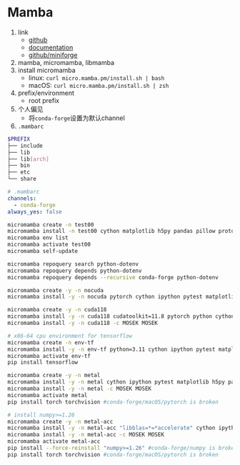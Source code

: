 # Mamba

1. link
   * [github](https://github.com/mamba-org/mamba)
   * [documentation](https://mamba.readthedocs.io/en/latest/)
   * [github/miniforge](https://github.com/conda-forge/miniforge#mambaforge)
2. mamba, micromamba, libmamba
3. install micromamba
   * linux: `curl micro.mamba.pm/install.sh | bash`
   * macOS: `curl micro.mamba.pm/install.sh | zsh`
4. prefix/environment
   * root prefix
5. 个人偏见
   * 将`conda-forge`设置为默认channel
6. `.mambarc`

```bash
$PREFIX
├── include
├── lib
├── lib[arch]
├── bin
├── etc
└── share
```

```yaml
# .mambarc
channels:
  - conda-forge
always_yes: false
```

```bash
micromamba create -n test00
micromamba install -n test00 cython matplotlib h5py pandas pillow protobuf scipy requests tqdm flask ipython openai python-dotenv
micromamba env list
micromamba activate test00
micromamba self-update

micromamba repoquery search python-dotenv
micromamba repoquery depends python-dotenv
micromamba repoquery depends --recursive conda-forge python-dotenv

micromamba create -y -n nocuda
micromamba install -y -n nocuda pytorch cython ipython pytest matplotlib h5py pandas pillow protobuf scipy requests tqdm lxml opt_einsum

micromamba create -y -n cuda118
micromamba install -y -n cuda118 cudatoolkit=11.8 pytorch python cython ipython pytest matplotlib h5py pandas pylint jupyterlab pillow protobuf scipy requests tqdm lxml opt_einsum cupy nccl cvxpy pytest-xdist pytest-cov
micromamba install -y -n cuda118 -c MOSEK MOSEK

# x86-64 cpu environment for tensorflow
micromamba create -n env-tf
micromamba install -y -n env-tf python=3.11 cython ipython pytest matplotlib h5py pandas pylint jupyterlab pillow protobuf scipy requests tqdm lxml opt_einsum cvxpy scs pytest-xdist pytest-cov
micromamba activate env-tf
pip install tensorflow

micromamba create -y -n metal
micromamba install -y -n metal cython ipython pytest matplotlib h5py pandas pylint jupyterlab pillow protobuf scipy requests tqdm lxml opt_einsum cvxpy scs pytest-xdist pytest-cov
micromamba install -y -n metal -c MOSEK MOSEK
micromamba activate metal
pip install torch torchvision #conda-forge/macOS/pytorch is broken

# install numpy>=1.26
micromamba create -y -n metal-acc
micromamba install -y -n metal-acc "libblas=*=*accelerate" cython ipython pytest matplotlib h5py pandas pylint jupyterlab pillow protobuf scipy requests tqdm lxml opt_einsum cvxpy scs pytest-xdist pytest-cov
micromamba install -y -n metal-acc -c MOSEK MOSEK
micromamba activate metal-acc
pip install --force-reinstall "numpy>=1.26" #conda-forge/numpy is broken
pip install torch torchvision #conda-forge/macOS/pytorch is broken
```
